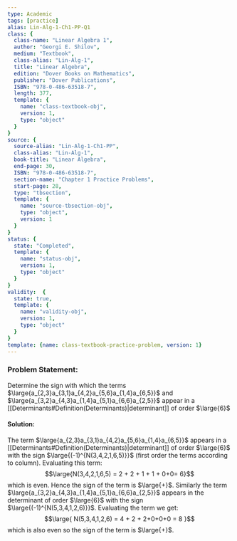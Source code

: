 ```yaml
---
type: Academic
tags: [practice]
alias: Lin-Alg-1-Ch1-PP-Q1
class: {
  class-name: "Linear Algebra 1",
  author: "Georgi E. Shilov",
  medium: "Textbook",
  class-alias: "Lin-Alg-1",
  title: "Linear Algebra",
  edition: "Dover Books on Mathematics",
  publisher: "Dover Publications",
  ISBN: "978-0-486-63518-7",
  length: 377,
  template: {
    name: "class-textbook-obj",
    version: 1,
    type: "object"
  }
}
source: {
  source-alias: "Lin-Alg-1-Ch1-PP",
  class-alias: "Lin-Alg-1",
  book-title: "Linear Algebra",
  end-page: 30,
  ISBN: "978-0-486-63518-7",
  section-name: "Chapter 1 Practice Problems",
  start-page: 28,
  type: "tbsection",
  template: {
    name: "source-tbsection-obj",
    type: "object",
    version: 1
  }
}
status: {
  state: "Completed",
  template: {
    name: "status-obj",
    version: 1,
    type: "object"
  }
}
validity:  {
  state: true,
  template: {
    name: "validity-obj",
    version: 1,
    type: "object"
  }
}
template: {name: class-textbook-practice-problem, version: 1}
---
```


### Problem Statement: 
Determine the sign with which the terms $\large{a_{2,3}a_{3,1}a_{4,2}a_{5,6}a_{1,4}a_{6,5}}$ and $\large{a_{3,2}a_{4,3}a_{1,4}a_{5,1}a_{6,6}a_{2,5}}$ appear in a [[Determinants#Definition(Determinants)|determinant]] of order $\large{6}$

#### Solution:
The term $\large{a_{2,3}a_{3,1}a_{4,2}a_{5,6}a_{1,4}a_{6,5}}$ appears in a [[Determinants#Definition(Determinants)|determinant]] of order $\large{6}$ with the sign $\large{(-1)^{N(3,4,2,1,6,5)}}$ (first order the terms according to column).
Evaluating this term: 
$$\large{N(3,4,2,1,6,5) = 2 + 2 + 1 + 1 + 0+0= 6}$$ which is even. Hence the sign of the term is $\large{+}$.
Similarly the term $\large{a_{3,2}a_{4,3}a_{1,4}a_{5,1}a_{6,6}a_{2,5}}$ appears in the determinant of order $\large{6}$ with the sign $\large{(-1)^{N(5,3,4,1,2,6)}}$. 
Evaluating the term we get: 
$$\large{
N(5,3,4,1,2,6) = 4 + 2 + 2+0+0+0 = 8
}$$
which is also even so the sign of the term is $\large{+}$.